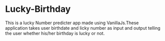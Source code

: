 # Lucky-Birthday
 
This is a lucky Number predicter app made using VanillaJs.These application takes user birthdate and licky number as input and output telling the user whether his/her birthday is lucky or not.

